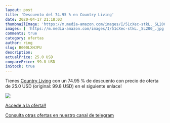 ```yaml
---
layout: post
title: 'Descuento del 74.95 % en Country Living'
date: 2020-04-17 21:18:03
thumbnailImage: 'https://m.media-amazon.com/images/I/51cXec-stkL._SL200_.jpg'
images: [ 'https://m.media-amazon.com/images/I/51cXec-stkL._SL200_.jpg' ]
comments: true
category: ofertas
author: ring
slug: B000LXHJFU
description:
actualPrice: 25.0 USD
comparePrice: 99.8 USD
inStock: true
---
```


Tienes [Country Living](https://www.amazon.com/dp/B000LXHJFU/?tag=redken08-20) con un 74.95 % de descuento con precio de oferta de 25.0 USD (original: 99.8 USD) en el siguiente enlace!

[![](https://m.media-amazon.com/images/I/51cXec-stkL._SL200_.jpg)](https://www.amazon.com/dp/B000LXHJFU/?tag=redken08-20)

[Accede a la oferta!!](https://www.amazon.com/dp/B000LXHJFU/?tag=redken08-20)

[Consulta otras ofertas en nuestro canal de telegram](https://t.me/s/ofertas25)
